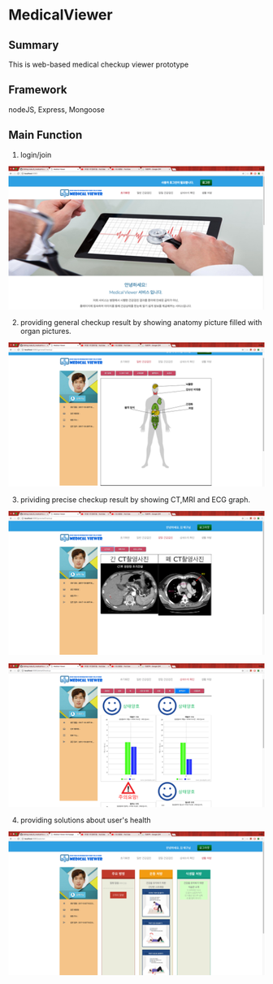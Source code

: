 # MedicalViewer   
## Summary   
This is web-based medical checkup viewer prototype
## Framework
nodeJS, Express, Mongoose
## Main Function
1. login/join  
  
![p1](p1.png)  
  
2. providing general checkup result by showing anatomy picture filled with organ pictures.  
  
![p2](p2.png)  
  
3. prividing precise checkup result by showing CT,MRI and ECG graph.  
  
![p3](p3.png)  
  
![p4](p4.png)  
  
4. providing solutions about user's health  
  
![p5](p5.png)



